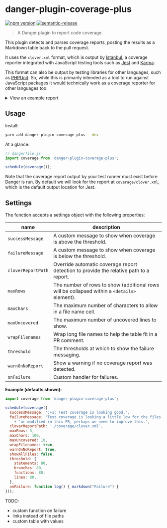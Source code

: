 # danger-plugin-coverage-plus

[![npm version](https://badge.fury.io/js/danger-plugin-coverage-plus.svg)](https://badge.fury.io/js/danger-plugin-coverage-plus)
[![semantic-release](https://img.shields.io/badge/%20%20%F0%9F%93%A6%F0%9F%9A%80-semantic--release-e10079.svg)](https://github.com/semantic-release/semantic-release)

> A Danger plugin to report code coverage.

This plugin detects and parses coverage reports, posting the results as a
Markdown table back to the pull request.

It uses the `clover.xml` format, which is output by [Istanbul](https://istanbul.js.org/),
a coverage reporter integrated with JavaScript testing tools such as
[Jest](https://jestjs.io/) and [Karma](https://karma-runner.github.io/).

This format can also be output by testing libraries for other languages, such as
[PHPUnit](https://phpunit.de/). So, while this is primarily intended as a tool
to run against JavaScript packages it would technically work as a coverage
reporter for other languages too.

<details>
  <summary>View an example report</summary>

## Coverage Report

> Test coverage is looking a little low for the files created or modified in this PR, perhaps we need to improve this.

```
Coverage threshold for branches (80%) not met: 49.08%
Coverage threshold for functions (80%) not met: 74.46%
```

|Impacted Files|% Stmts|% Branch|% Funcs|% Line|Uncovered Lines||
|---|:-:|:-:|:-:|:-:|:-:|:-:|
|[src/module-one.js]()|100|100|100|100||:white_check_mark:|
|[src/module-two.js]()|95.24|33.33|66.67|80|[1](), [42](), [1337]()...|:x:|
|[src/module-three.js]()|82.33|10.25|44.55|45.55|[12](), [15](), [32]()...|:x:|
|[src/module-four.js]()|100|0|10|32.5|[54](), [65](), [94]()...|:x:|
|[src/module-five.js]()|100|100|100|100||:white_check_mark:|

<details>
<summary>
and 2 more...
</summary>

|Impacted Files|% Stmts|% Branch|% Funcs|% Line|Uncovered Lines||
|---|:-:|:-:|:-:|:-:|:-:|:-:|
|[src/module-six.js]()|100|100|100|100||:white_check_mark:|
|[src/module-seven.js]()|100|100|100|100||:white_check_mark:|
</details>

</details>

## Usage

Install:

```sh
yarn add danger-plugin-coverage-plus --dev
```

At a glance:

```js
// dangerfile.js
import coverage from 'danger-plugin-coverage-plus';

schedule(coverage());
```

Note that the coverage report output by your test runner must exist before Danger
is run. By default we will look for the report at `coverage/clover.xml`, which
is the default output location for Jest.

## Settings

The function accepts a settings object with the following properties:

| name                 | description                                                                                  |
|----------------------|----------------------------------------------------------------------------------------------|
| `successMessage`     | A custom message to show when coverage is above the threshold.                               |
| `failureMessage`     | A custom message to show when coverage is below the threshold.                               |
| `cloverReportPath`   | Override automatic coverage report detection to provide the relative path to a report.       |
| `maxRows`            | The number of rows to show (additional rows will be collapsed within a `<details>` element). |
| `maxChars`           | The maximum number of characters to allow in a file name cell.                               |
| `maxUncovered`       | The maximum number of uncovered lines to show.                                               |
| `wrapFilenames`      | Wrap long file names to help the table fit in a PR comment.                                  |
| `threshold`          | The thresholds at which to show the failure messaging.                                       |
| `warnOnNoReport`     | Show a warning if no coverage report was detected.                                           |
| `onFailure`          | Custom handler for failures.                                           |

**Example (defaults shown):**

```js
import coverage from 'danger-plugin-coverage-plus';

schedule(coverage({
  successMessage: ':+1: Test coverage is looking good.',
  failureMessage: 'Test coverage is looking a little low for the files created '
    + 'or modified in this PR, perhaps we need to improve this.',
  cloverReportPath: './coverage/clover.xml',
  maxRows: 3,
  maxChars: 100,
  maxUncovered: 10,
  wrapFilenames: true,
  warnOnNoReport: true,
  showAllFiles: false,
  threshold: {
    statements: 80,
    branches: 80,
    functions: 80,
    lines: 80,
  },
  onFailure: function log() { markdown("Failure") }
}));
```


TODO:
- custom function on failure
- links instead of file paths
- custom table with values
